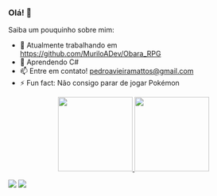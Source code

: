 ### Olá! 👋

Saiba um pouquinho sobre mim:

- 🔭 Atualmente trabalhando em https://github.com/MuriloADev/Obara_RPG
- 🌱 Aprendendo C#
- 📫 Entre em contato! pedroavieiramattos@gmail.com
- ⚡ Fun fact: Não consigo parar de jogar Pokémon

<div align="center">
  <a href="https://github.com/PedroADev">
  <img height="150em" src="https://github-readme-stats.vercel.app/api?username=PedroADev&show_icons=true&theme=graywhite&include_all_commits=true&count_private=true"/>
  <img height="150" src="https://github-readme-stats.vercel.app/api/top-langs/?username=PedroADev&layout=compact&langs_count=7&theme=graywhite"/>
</div>


  <a href = "mailto:pedroavieiramattos@gmail.com"><img src="https://img.shields.io/badge/-Gmail-%23333?style=for-the-badge&logo=gmail&logoColor=white" target="_blank"></a>
  <a href="https://www.linkedin.com/in/pedroavmattos/" target="_blank"><img src="https://img.shields.io/badge/-LinkedIn-%230077B5?style=for-the-badge&logo=linkedin&logoColor=white" target="_blank"></a>
